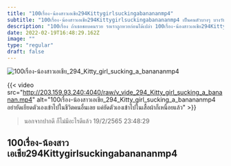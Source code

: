 ```yaml
---
title: "100เรื่อง-น้องสาวเอเชีย294Kittygirlsuckingabanananmp4"
subtitle: "100เรื่อง-น้องสาวเอเชีย294Kittygirlsuckingabanananmp4 เป็นคนตัวบางๆ บางวันก็ชาบู บางวันก็หมูกระทะ"
description: "100เรื่อง ถ้าเธอชอบคนรวย รอเราถูกหวยก่อนได้เปล่า 100เรื่อง-น้องสาวเอเชีย294Kittygirlsuckingabanananmp4 19/2/2565 23:48:29"
date: 2022-02-19T16:48:29.162Z
image: ""
type: "regular"
draft: false
---
```


![100เรื่อง-น้องสาวเอเชีย_294_Kitty_girl_sucking_a_banananmp4](http://203.159.93.240:4040/raw/v_vide_294_Kitty_girl_sucking_a_bananan.jpg)

{{< video src="http://203.159.93.240:4040/raw/v_vide_294_Kitty_girl_sucking_a_bananan.mp4" alt="100เรื่อง-น้องสาวเอเชีย_294_Kitty_girl_sucking_a_banananmp4 อย่ายัดเยียดตัวเองเข้าไปในชีวิตคนอื่นเลย แค่ยัดตัวเองเข้าไปในเสื้อผ้าก็เหนื่อยแล้ว" >}}


> นอกจากปากดี ก็ไม่มีอะไรดีแล้ว 19/2/2565 23:48:29

## 100เรื่อง-น้องสาวเอเชีย294Kittygirlsuckingabanananmp4
